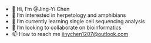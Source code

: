 - 👋 Hi, I’m @Jing-Yi Chen
- 👀 I’m interested in herpetology and amphibians
- 🌱 I’m currently learning single cell sequencing analysis
- 💞️ I’m looking to collaborate on bioinformatics
- 📫 How to reach me jinychen1207@outlook.com

<!---
chelisa/chelisa is a ✨ special ✨ repository because its `README.md` (this file) appears on your GitHub profile.
You can click the Preview link to take a look at your changes.
--->
